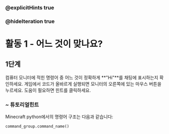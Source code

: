 ### @explicitHints true
### @hideIteration true 


# 활동 1 - 어느 것이 맞나요?

## 1단계
컴퓨터 모니터에 적힌 명령어 중 어느 것이 정확하게 **"Hi"**를 채팅에 표시하는지 확인하세요.
게임에서 코드가 올바르게 실행되면 모니터의 오른쪽에 있는 마우스 버튼을 누르세요.
도움이 필요하면 힌트를 클릭하세요.

### ~ 튜토리얼힌트 
Minecraft python에서의 명령어 구조는 다음과 같습니다:
```python
command_group.command_name()
```